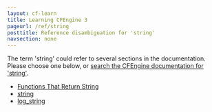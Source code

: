 ```yaml
---
layout: cf-learn
title: Learning CFEngine 3
pageurl: /ref/string
posttitle: Reference disambiguation for 'string'
navsection: none
---
```


The term 'string' could refer to several sections in the documentation. Please choose one below, or
[search the CFEngine documentation for 'string'](http://cfengine.com/docs/3.5/search.html?q=string).

- [Functions That Return String](http://cfengine.com/docs/3.5/reference-functions.html#functions-that-return-string)
- [string](http://cfengine.com/docs/3.5/reference-promise-types-vars.html#string)
- [log_string](http://cfengine.com/docs/3.5/reference-promise-types.html#log_string)

